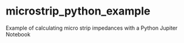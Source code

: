 # microstrip_python_example
Example of calculating micro strip impedances with a Python Jupiter Notebook
